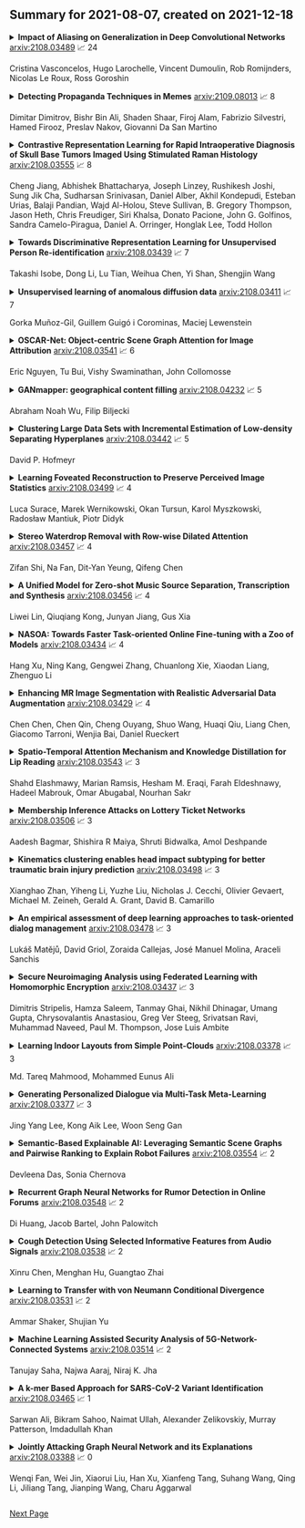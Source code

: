 ## Summary for 2021-08-07, created on 2021-12-18


<details><summary><b>Impact of Aliasing on Generalization in Deep Convolutional Networks</b>
<a href="https://arxiv.org/abs/2108.03489">arxiv:2108.03489</a>
&#x1F4C8; 24 <br>
<p>Cristina Vasconcelos, Hugo Larochelle, Vincent Dumoulin, Rob Romijnders, Nicolas Le Roux, Ross Goroshin</p></summary>
<p>

**Abstract:** We investigate the impact of aliasing on generalization in Deep Convolutional Networks and show that data augmentation schemes alone are unable to prevent it due to structural limitations in widely used architectures. Drawing insights from frequency analysis theory, we take a closer look at ResNet and EfficientNet architectures and review the trade-off between aliasing and information loss in each of their major components. We show how to mitigate aliasing by inserting non-trainable low-pass filters at key locations, particularly where networks lack the capacity to learn them. These simple architectural changes lead to substantial improvements in generalization on i.i.d. and even more on out-of-distribution conditions, such as image classification under natural corruptions on ImageNet-C [11] and few-shot learning on Meta-Dataset [26]. State-of-the art results are achieved on both datasets without introducing additional trainable parameters and using the default hyper-parameters of open source codebases.

</p>
</details>

<details><summary><b>Detecting Propaganda Techniques in Memes</b>
<a href="https://arxiv.org/abs/2109.08013">arxiv:2109.08013</a>
&#x1F4C8; 8 <br>
<p>Dimitar Dimitrov, Bishr Bin Ali, Shaden Shaar, Firoj Alam, Fabrizio Silvestri, Hamed Firooz, Preslav Nakov, Giovanni Da San Martino</p></summary>
<p>

**Abstract:** Propaganda can be defined as a form of communication that aims to influence the opinions or the actions of people towards a specific goal; this is achieved by means of well-defined rhetorical and psychological devices. Propaganda, in the form we know it today, can be dated back to the beginning of the 17th century. However, it is with the advent of the Internet and the social media that it has started to spread on a much larger scale than before, thus becoming major societal and political issue. Nowadays, a large fraction of propaganda in social media is multimodal, mixing textual with visual content. With this in mind, here we propose a new multi-label multimodal task: detecting the type of propaganda techniques used in memes. We further create and release a new corpus of 950 memes, carefully annotated with 22 propaganda techniques, which can appear in the text, in the image, or in both. Our analysis of the corpus shows that understanding both modalities together is essential for detecting these techniques. This is further confirmed in our experiments with several state-of-the-art multimodal models.

</p>
</details>

<details><summary><b>Contrastive Representation Learning for Rapid Intraoperative Diagnosis of Skull Base Tumors Imaged Using Stimulated Raman Histology</b>
<a href="https://arxiv.org/abs/2108.03555">arxiv:2108.03555</a>
&#x1F4C8; 8 <br>
<p>Cheng Jiang, Abhishek Bhattacharya, Joseph Linzey, Rushikesh Joshi, Sung Jik Cha, Sudharsan Srinivasan, Daniel Alber, Akhil Kondepudi, Esteban Urias, Balaji Pandian, Wajd Al-Holou, Steve Sullivan, B. Gregory Thompson, Jason Heth, Chris Freudiger, Siri Khalsa, Donato Pacione, John G. Golfinos, Sandra Camelo-Piragua, Daniel A. Orringer, Honglak Lee, Todd Hollon</p></summary>
<p>

**Abstract:** Background: Accurate diagnosis of skull base tumors is essential for providing personalized surgical treatment strategies. Intraoperative diagnosis can be challenging due to tumor diversity and lack of intraoperative pathology resources.
  Objective: To develop an independent and parallel intraoperative pathology workflow that can provide rapid and accurate skull base tumor diagnoses using label-free optical imaging and artificial intelligence (AI).
  Method: We used a fiber laser-based, label-free, non-consumptive, high-resolution microscopy method ($<$ 60 sec per 1 $\times$ 1 mm$^\text{2}$), called stimulated Raman histology (SRH), to image a consecutive, multicenter cohort of skull base tumor patients. SRH images were then used to train a convolutional neural network (CNN) model using three representation learning strategies: cross-entropy, self-supervised contrastive learning, and supervised contrastive learning. Our trained CNN models were tested on a held-out, multicenter SRH dataset.
  Results: SRH was able to image the diagnostic features of both benign and malignant skull base tumors. Of the three representation learning strategies, supervised contrastive learning most effectively learned the distinctive and diagnostic SRH image features for each of the skull base tumor types. In our multicenter testing set, cross-entropy achieved an overall diagnostic accuracy of 91.5%, self-supervised contrastive learning 83.9%, and supervised contrastive learning 96.6%. Our trained model was able to identify tumor-normal margins and detect regions of microscopic tumor infiltration in whole-slide SRH images.
  Conclusion: SRH with AI models trained using contrastive representation learning can provide rapid and accurate intraoperative diagnosis of skull base tumors.

</p>
</details>

<details><summary><b>Towards Discriminative Representation Learning for Unsupervised Person Re-identification</b>
<a href="https://arxiv.org/abs/2108.03439">arxiv:2108.03439</a>
&#x1F4C8; 7 <br>
<p>Takashi Isobe, Dong Li, Lu Tian, Weihua Chen, Yi Shan, Shengjin Wang</p></summary>
<p>

**Abstract:** In this work, we address the problem of unsupervised domain adaptation for person re-ID where annotations are available for the source domain but not for target. Previous methods typically follow a two-stage optimization pipeline, where the network is first pre-trained on source and then fine-tuned on target with pseudo labels created by feature clustering. Such methods sustain two main limitations. (1) The label noise may hinder the learning of discriminative features for recognizing target classes. (2) The domain gap may hinder knowledge transferring from source to target. We propose three types of technical schemes to alleviate these issues. First, we propose a cluster-wise contrastive learning algorithm (CCL) by iterative optimization of feature learning and cluster refinery to learn noise-tolerant representations in the unsupervised manner. Second, we adopt a progressive domain adaptation (PDA) strategy to gradually mitigate the domain gap between source and target data. Third, we propose Fourier augmentation (FA) for further maximizing the class separability of re-ID models by imposing extra constraints in the Fourier space. We observe that these proposed schemes are capable of facilitating the learning of discriminative feature representations. Experiments demonstrate that our method consistently achieves notable improvements over the state-of-the-art unsupervised re-ID methods on multiple benchmarks, e.g., surpassing MMT largely by 8.1\%, 9.9\%, 11.4\% and 11.1\% mAP on the Market-to-Duke, Duke-to-Market, Market-to-MSMT and Duke-to-MSMT tasks, respectively.

</p>
</details>

<details><summary><b>Unsupervised learning of anomalous diffusion data</b>
<a href="https://arxiv.org/abs/2108.03411">arxiv:2108.03411</a>
&#x1F4C8; 7 <br>
<p>Gorka Muñoz-Gil, Guillem Guigó i Corominas, Maciej Lewenstein</p></summary>
<p>

**Abstract:** The characterization of diffusion processes is a keystone in our understanding of a variety of physical phenomena. Many of these deviate from Brownian motion, giving rise to anomalous diffusion. Various theoretical models exists nowadays to describe such processes, but their application to experimental setups is often challenging, due to the stochastic nature of the phenomena and the difficulty to harness reliable data. The latter often consists on short and noisy trajectories, which are hard to characterize with usual statistical approaches. In recent years, we have witnessed an impressive effort to bridge theory and experiments by means of supervised machine learning techniques, with astonishing results. In this work, we explore the use of unsupervised methods in anomalous diffusion data. We show that the main diffusion characteristics can be learnt without the need of any labelling of the data. We use such method to discriminate between anomalous diffusion models and extract their physical parameters. Moreover, we explore the feasibility of finding novel types of diffusion, in this case represented by compositions of existing diffusion models. At last, we showcase the use of the method in experimental data and demonstrate its advantages for cases where supervised learning is not applicable.

</p>
</details>

<details><summary><b>OSCAR-Net: Object-centric Scene Graph Attention for Image Attribution</b>
<a href="https://arxiv.org/abs/2108.03541">arxiv:2108.03541</a>
&#x1F4C8; 6 <br>
<p>Eric Nguyen, Tu Bui, Vishy Swaminathan, John Collomosse</p></summary>
<p>

**Abstract:** Images tell powerful stories but cannot always be trusted. Matching images back to trusted sources (attribution) enables users to make a more informed judgment of the images they encounter online. We propose a robust image hashing algorithm to perform such matching. Our hash is sensitive to manipulation of subtle, salient visual details that can substantially change the story told by an image. Yet the hash is invariant to benign transformations (changes in quality, codecs, sizes, shapes, etc.) experienced by images during online redistribution. Our key contribution is OSCAR-Net (Object-centric Scene Graph Attention for Image Attribution Network); a robust image hashing model inspired by recent successes of Transformers in the visual domain. OSCAR-Net constructs a scene graph representation that attends to fine-grained changes of every object's visual appearance and their spatial relationships. The network is trained via contrastive learning on a dataset of original and manipulated images yielding a state of the art image hash for content fingerprinting that scales to millions of images.

</p>
</details>

<details><summary><b>GANmapper: geographical content filling</b>
<a href="https://arxiv.org/abs/2108.04232">arxiv:2108.04232</a>
&#x1F4C8; 5 <br>
<p>Abraham Noah Wu, Filip Biljecki</p></summary>
<p>

**Abstract:** We present a new method to create spatial data using a generative adversarial network (GAN). Our contribution uses coarse and widely available geospatial data to create maps of less available features at the finer scale in the built environment, bypassing their traditional acquisition techniques (e.g. satellite imagery or land surveying). In the work, we employ land use data and road networks as input to generate building footprints, and conduct experiments in 9 cities around the world. The method, which we implement in a tool we release openly, enables generating approximate maps of the urban form, and it is generalisable to augment other types of geoinformation, enhancing the completeness and quality of spatial data infrastructure. It may be especially useful in locations missing detailed and high-resolution data and those that are mapped with uncertain or heterogeneous quality, such as much of OpenStreetMap. The quality of the results is influenced by the urban form and scale. In most cases, experiments suggest promising performance as the method tends to truthfully indicate the locations, amount, and shape of buildings. The work has the potential to support several applications, such as energy, climate, and urban morphology studies in areas previously lacking required data.

</p>
</details>

<details><summary><b>Clustering Large Data Sets with Incremental Estimation of Low-density Separating Hyperplanes</b>
<a href="https://arxiv.org/abs/2108.03442">arxiv:2108.03442</a>
&#x1F4C8; 5 <br>
<p>David P. Hofmeyr</p></summary>
<p>

**Abstract:** An efficient method for obtaining low-density hyperplane separators in the unsupervised context is proposed. Low density separators can be used to obtain a partition of a set of data based on their allocations to the different sides of the separators. The proposed method is based on applying stochastic gradient descent to the integrated density on the hyperplane with respect to a convolution of the underlying distribution and a smoothing kernel. In the case where the bandwidth of the smoothing kernel is decreased towards zero, the bias of these updates with respect to the true underlying density tends to zero, and convergence to a minimiser of the density on the hyperplane can be obtained. A post-processing of the partition induced by a collection of low-density hyperplanes yields an efficient and accurate clustering method which is capable of automatically selecting an appropriate number of clusters. Experiments with the proposed approach show that it is highly competitive in terms of both speed and accuracy when compared with relevant benchmarks. Code to implement the proposed approach is available in the form of an R package from https://github.com/DavidHofmeyr/iMDH.

</p>
</details>

<details><summary><b>Learning Foveated Reconstruction to Preserve Perceived Image Statistics</b>
<a href="https://arxiv.org/abs/2108.03499">arxiv:2108.03499</a>
&#x1F4C8; 4 <br>
<p>Luca Surace, Marek Wernikowski, Okan Tursun, Karol Myszkowski, Radosław Mantiuk, Piotr Didyk</p></summary>
<p>

**Abstract:** Foveated image reconstruction recovers full image from a sparse set of samples distributed according to the human visual system's retinal sensitivity that rapidly drops with eccentricity. Recently, the use of Generative Adversarial Networks was shown to be a promising solution for such a task as they can successfully hallucinate missing image information. Like for other supervised learning approaches, also for this one, the definition of the loss function and training strategy heavily influences the output quality. In this work, we pose the question of how to efficiently guide the training of foveated reconstruction techniques such that they are fully aware of the human visual system's capabilities and limitations, and therefore, reconstruct visually important image features. Due to the nature of GAN-based solutions, we concentrate on the human's sensitivity to hallucination for different input sample densities. We present new psychophysical experiments, a dataset, and a procedure for training foveated image reconstruction. The strategy provides flexibility to the generator network by penalizing only perceptually important deviations in the output. As a result, the method aims to preserve perceived image statistics rather than natural image statistics. We evaluate our strategy and compare it to alternative solutions using a newly trained objective metric and user experiments.

</p>
</details>

<details><summary><b>Stereo Waterdrop Removal with Row-wise Dilated Attention</b>
<a href="https://arxiv.org/abs/2108.03457">arxiv:2108.03457</a>
&#x1F4C8; 4 <br>
<p>Zifan Shi, Na Fan, Dit-Yan Yeung, Qifeng Chen</p></summary>
<p>

**Abstract:** Existing vision systems for autonomous driving or robots are sensitive to waterdrops adhered to windows or camera lenses. Most recent waterdrop removal approaches take a single image as input and often fail to recover the missing content behind waterdrops faithfully. Thus, we propose a learning-based model for waterdrop removal with stereo images. To better detect and remove waterdrops from stereo images, we propose a novel row-wise dilated attention module to enlarge attention's receptive field for effective information propagation between the two stereo images. In addition, we propose an attention consistency loss between the ground-truth disparity map and attention scores to enhance the left-right consistency in stereo images. Because of related datasets' unavailability, we collect a real-world dataset that contains stereo images with and without waterdrops. Extensive experiments on our dataset suggest that our model outperforms state-of-the-art methods both quantitatively and qualitatively. Our source code and the stereo waterdrop dataset are available at \href{https://github.com/VivianSZF/Stereo-Waterdrop-Removal}{https://github.com/VivianSZF/Stereo-Waterdrop-Removal}

</p>
</details>

<details><summary><b>A Unified Model for Zero-shot Music Source Separation, Transcription and Synthesis</b>
<a href="https://arxiv.org/abs/2108.03456">arxiv:2108.03456</a>
&#x1F4C8; 4 <br>
<p>Liwei Lin, Qiuqiang Kong, Junyan Jiang, Gus Xia</p></summary>
<p>

**Abstract:** We propose a unified model for three inter-related tasks: 1) to \textit{separate} individual sound sources from a mixed music audio, 2) to \textit{transcribe} each sound source to MIDI notes, and 3) to\textit{ synthesize} new pieces based on the timbre of separated sources. The model is inspired by the fact that when humans listen to music, our minds can not only separate the sounds of different instruments, but also at the same time perceive high-level representations such as score and timbre. To mirror such capability computationally, we designed a pitch-timbre disentanglement module based on a popular encoder-decoder neural architecture for source separation. The key inductive biases are vector-quantization for pitch representation and pitch-transformation invariant for timbre representation. In addition, we adopted a query-by-example method to achieve \textit{zero-shot} learning, i.e., the model is capable of doing source separation, transcription, and synthesis for \textit{unseen} instruments. The current design focuses on audio mixtures of two monophonic instruments. Experimental results show that our model outperforms existing multi-task baselines, and the transcribed score serves as a powerful auxiliary for separation tasks.

</p>
</details>

<details><summary><b>NASOA: Towards Faster Task-oriented Online Fine-tuning with a Zoo of Models</b>
<a href="https://arxiv.org/abs/2108.03434">arxiv:2108.03434</a>
&#x1F4C8; 4 <br>
<p>Hang Xu, Ning Kang, Gengwei Zhang, Chuanlong Xie, Xiaodan Liang, Zhenguo Li</p></summary>
<p>

**Abstract:** Fine-tuning from pre-trained ImageNet models has been a simple, effective, and popular approach for various computer vision tasks. The common practice of fine-tuning is to adopt a default hyperparameter setting with a fixed pre-trained model, while both of them are not optimized for specific tasks and time constraints. Moreover, in cloud computing or GPU clusters where the tasks arrive sequentially in a stream, faster online fine-tuning is a more desired and realistic strategy for saving money, energy consumption, and CO2 emission. In this paper, we propose a joint Neural Architecture Search and Online Adaption framework named NASOA towards a faster task-oriented fine-tuning upon the request of users. Specifically, NASOA first adopts an offline NAS to identify a group of training-efficient networks to form a pretrained model zoo. We propose a novel joint block and macro-level search space to enable a flexible and efficient search. Then, by estimating fine-tuning performance via an adaptive model by accumulating experience from the past tasks, an online schedule generator is proposed to pick up the most suitable model and generate a personalized training regime with respect to each desired task in a one-shot fashion. The resulting model zoo is more training efficient than SOTA models, e.g. 6x faster than RegNetY-16GF, and 1.7x faster than EfficientNetB3. Experiments on multiple datasets also show that NASOA achieves much better fine-tuning results, i.e. improving around 2.1% accuracy than the best performance in RegNet series under various constraints and tasks; 40x faster compared to the BOHB.

</p>
</details>

<details><summary><b>Enhancing MR Image Segmentation with Realistic Adversarial Data Augmentation</b>
<a href="https://arxiv.org/abs/2108.03429">arxiv:2108.03429</a>
&#x1F4C8; 4 <br>
<p>Chen Chen, Chen Qin, Cheng Ouyang, Shuo Wang, Huaqi Qiu, Liang Chen, Giacomo Tarroni, Wenjia Bai, Daniel Rueckert</p></summary>
<p>

**Abstract:** The success of neural networks on medical image segmentation tasks typically relies on large labeled datasets for model training. However, acquiring and manually labeling a large medical image set is resource-intensive, expensive, and sometimes impractical due to data sharing and privacy issues. To address this challenge, we propose an adversarial data augmentation approach to improve the efficiency in utilizing training data and to enlarge the dataset via simulated but realistic transformations. Specifically, we present a generic task-driven learning framework, which jointly optimizes a data augmentation model and a segmentation network during training, generating informative examples to enhance network generalizability for the downstream task. The data augmentation model utilizes a set of photometric and geometric image transformations and chains them to simulate realistic complex imaging variations that could exist in magnetic resonance (MR) imaging. The proposed adversarial data augmentation does not rely on generative networks and can be used as a plug-in module in general segmentation networks. It is computationally efficient and applicable for both supervised and semi-supervised learning. We analyze and evaluate the method on two MR image segmentation tasks: cardiac segmentation and prostate segmentation. Results show that the proposed approach can alleviate the need for labeled data while improving model generalization ability, indicating its practical value in medical imaging applications.

</p>
</details>

<details><summary><b>Spatio-Temporal Attention Mechanism and Knowledge Distillation for Lip Reading</b>
<a href="https://arxiv.org/abs/2108.03543">arxiv:2108.03543</a>
&#x1F4C8; 3 <br>
<p>Shahd Elashmawy, Marian Ramsis, Hesham M. Eraqi, Farah Eldeshnawy, Hadeel Mabrouk, Omar Abugabal, Nourhan Sakr</p></summary>
<p>

**Abstract:** Despite the advancement in the domain of audio and audio-visual speech recognition, visual speech recognition systems are still quite under-explored due to the visual ambiguity of some phonemes. In this work, we propose a new lip-reading model that combines three contributions. First, the model front-end adopts a spatio-temporal attention mechanism to help extract the informative data from the input visual frames. Second, the model back-end utilizes a sequence-level and frame-level Knowledge Distillation (KD) techniques that allow leveraging audio data during the visual model training. Third, a data preprocessing pipeline is adopted that includes facial landmarks detection-based lip-alignment. On LRW lip-reading dataset benchmark, a noticeable accuracy improvement is demonstrated; the spatio-temporal attention, Knowledge Distillation, and lip-alignment contributions achieved 88.43%, 88.64%, and 88.37% respectively.

</p>
</details>

<details><summary><b>Membership Inference Attacks on Lottery Ticket Networks</b>
<a href="https://arxiv.org/abs/2108.03506">arxiv:2108.03506</a>
&#x1F4C8; 3 <br>
<p>Aadesh Bagmar, Shishira R Maiya, Shruti Bidwalka, Amol Deshpande</p></summary>
<p>

**Abstract:** The vulnerability of the Lottery Ticket Hypothesis has not been studied from the purview of Membership Inference Attacks. Through this work, we are the first to empirically show that the lottery ticket networks are equally vulnerable to membership inference attacks. A Membership Inference Attack (MIA) is the process of determining whether a data sample belongs to a training set of a trained model or not. Membership Inference Attacks could leak critical information about the training data that can be used for targeted attacks. Recent deep learning models often have very large memory footprints and a high computational cost associated with training and drawing inferences. Lottery Ticket Hypothesis is used to prune the networks to find smaller sub-networks that at least match the performance of the original model in terms of test accuracy in a similar number of iterations. We used CIFAR-10, CIFAR-100, and ImageNet datasets to perform image classification tasks and observe that the attack accuracies are similar. We also see that the attack accuracy varies directly according to the number of classes in the dataset and the sparsity of the network. We demonstrate that these attacks are transferable across models with high accuracy.

</p>
</details>

<details><summary><b>Kinematics clustering enables head impact subtyping for better traumatic brain injury prediction</b>
<a href="https://arxiv.org/abs/2108.03498">arxiv:2108.03498</a>
&#x1F4C8; 3 <br>
<p>Xianghao Zhan, Yiheng Li, Yuzhe Liu, Nicholas J. Cecchi, Olivier Gevaert, Michael M. Zeineh, Gerald A. Grant, David B. Camarillo</p></summary>
<p>

**Abstract:** Traumatic brain injury can be caused by various types of head impacts. However, due to different kinematic characteristics, many brain injury risk estimation models are not generalizable across the variety of impacts that humans may sustain. The current definitions of head impact subtypes are based on impact sources (e.g., football, traffic accident), which may not reflect the intrinsic kinematic similarities of impacts across the impact sources. To investigate the potential new definitions of impact subtypes based on kinematics, 3,161 head impacts from various sources including simulation, college football, mixed martial arts, and car racing were collected. We applied the K-means clustering to cluster the impacts on 16 standardized temporal features from head rotation kinematics. Then, we developed subtype-specific ridge regression models for cumulative strain damage (using the threshold of 15%), which significantly improved the estimation accuracy compared with the baseline method which mixed impacts from different sources and developed one model (R^2 from 0.7 to 0.9). To investigate the effect of kinematic features, we presented the top three critical features (maximum resultant angular acceleration, maximum angular acceleration along the z-axis, maximum linear acceleration along the y-axis) based on regression accuracy and used logistic regression to find the critical points for each feature that partitioned the subtypes. This study enables researchers to define head impact subtypes in a data-driven manner, which leads to more generalizable brain injury risk estimation.

</p>
</details>

<details><summary><b>An empirical assessment of deep learning approaches to task-oriented dialog management</b>
<a href="https://arxiv.org/abs/2108.03478">arxiv:2108.03478</a>
&#x1F4C8; 3 <br>
<p>Lukáš Matějů, David Griol, Zoraida Callejas, José Manuel Molina, Araceli Sanchis</p></summary>
<p>

**Abstract:** Deep learning is providing very positive results in areas related to conversational interfaces, such as speech recognition, but its potential benefit for dialog management has still not been fully studied. In this paper, we perform an assessment of different configurations for deep-learned dialog management with three dialog corpora from different application domains and varying in size, dimensionality and possible system responses. Our results have allowed us to identify several aspects that can have an impact on accuracy, including the approaches used for feature extraction, input representation, context consideration and the hyper-parameters of the deep neural networks employed.

</p>
</details>

<details><summary><b>Secure Neuroimaging Analysis using Federated Learning with Homomorphic Encryption</b>
<a href="https://arxiv.org/abs/2108.03437">arxiv:2108.03437</a>
&#x1F4C8; 3 <br>
<p>Dimitris Stripelis, Hamza Saleem, Tanmay Ghai, Nikhil Dhinagar, Umang Gupta, Chrysovalantis Anastasiou, Greg Ver Steeg, Srivatsan Ravi, Muhammad Naveed, Paul M. Thompson, Jose Luis Ambite</p></summary>
<p>

**Abstract:** Federated learning (FL) enables distributed computation of machine learning models over various disparate, remote data sources, without requiring to transfer any individual data to a centralized location. This results in an improved generalizability of models and efficient scaling of computation as more sources and larger datasets are added to the federation. Nevertheless, recent membership attacks show that private or sensitive personal data can sometimes be leaked or inferred when model parameters or summary statistics are shared with a central site, requiring improved security solutions. In this work, we propose a framework for secure FL using fully-homomorphic encryption (FHE). Specifically, we use the CKKS construction, an approximate, floating point compatible scheme that benefits from ciphertext packing and rescaling. In our evaluation on large-scale brain MRI datasets, we use our proposed secure FL framework to train a deep learning model to predict a person's age from distributed MRI scans, a common benchmarking task, and demonstrate that there is no degradation in the learning performance between the encrypted and non-encrypted federated models.

</p>
</details>

<details><summary><b>Learning Indoor Layouts from Simple Point-Clouds</b>
<a href="https://arxiv.org/abs/2108.03378">arxiv:2108.03378</a>
&#x1F4C8; 3 <br>
<p>Md. Tareq Mahmood, Mohammed Eunus Ali</p></summary>
<p>

**Abstract:** Reconstructing a layout of indoor spaces has been a crucial part of growing indoor location based services. One of the key challenges in the proliferation of indoor location based services is the unavailability of indoor spatial maps due to the complex nature of capturing an indoor space model (e.g., floor plan) of an existing building. In this paper, we propose a system to automatically generate floor plans that can recognize rooms from the point-clouds obtained through smartphones like Google's Tango. In particular, we propose two approaches - a Recurrent Neural Network based approach using Pointer Network and a Convolutional Neural Network based approach using Mask-RCNN to identify rooms (and thereby floor plans) from point-clouds. Experimental results on different datasets demonstrate approximately 0.80-0.90 Intersection-over-Union scores, which show that our models can effectively identify the rooms and regenerate the shapes of the rooms in heterogeneous environment.

</p>
</details>

<details><summary><b>Generating Personalized Dialogue via Multi-Task Meta-Learning</b>
<a href="https://arxiv.org/abs/2108.03377">arxiv:2108.03377</a>
&#x1F4C8; 3 <br>
<p>Jing Yang Lee, Kong Aik Lee, Woon Seng Gan</p></summary>
<p>

**Abstract:** Conventional approaches to personalized dialogue generation typically require a large corpus, as well as predefined persona information. However, in a real-world setting, neither a large corpus of training data nor persona information are readily available. To address these practical limitations, we propose a novel multi-task meta-learning approach which involves training a model to adapt to new personas without relying on a large corpus, or on any predefined persona information. Instead, the model is tasked with generating personalized responses based on only the dialogue context. Unlike prior work, our approach leverages on the provided persona information only during training via the introduction of an auxiliary persona reconstruction task. In this paper, we introduce 2 frameworks that adopt the proposed multi-task meta-learning approach: the Multi-Task Meta-Learning (MTML) framework, and the Alternating Multi-Task Meta-Learning (AMTML) framework. Experimental results show that utilizing MTML and AMTML results in dialogue responses with greater persona consistency.

</p>
</details>

<details><summary><b>Semantic-Based Explainable AI: Leveraging Semantic Scene Graphs and Pairwise Ranking to Explain Robot Failures</b>
<a href="https://arxiv.org/abs/2108.03554">arxiv:2108.03554</a>
&#x1F4C8; 2 <br>
<p>Devleena Das, Sonia Chernova</p></summary>
<p>

**Abstract:** When interacting in unstructured human environments, occasional robot failures are inevitable. When such failures occur, everyday people, rather than trained technicians, will be the first to respond. Existing natural language explanations hand-annotate contextual information from an environment to help everyday people understand robot failures. However, this methodology lacks generalizability and scalability. In our work, we introduce a more generalizable semantic explanation framework. Our framework autonomously captures the semantic information in a scene to produce semantically descriptive explanations for everyday users. To generate failure-focused explanations that are semantically grounded, we leverages both semantic scene graphs to extract spatial relations and object attributes from an environment, as well as pairwise ranking. Our results show that these semantically descriptive explanations significantly improve everyday users' ability to both identify failures and provide assistance for recovery than the existing state-of-the-art context-based explanations.

</p>
</details>

<details><summary><b>Recurrent Graph Neural Networks for Rumor Detection in Online Forums</b>
<a href="https://arxiv.org/abs/2108.03548">arxiv:2108.03548</a>
&#x1F4C8; 2 <br>
<p>Di Huang, Jacob Bartel, John Palowitch</p></summary>
<p>

**Abstract:** The widespread adoption of online social networks in daily life has created a pressing need for effectively classifying user-generated content. This work presents techniques for classifying linked content spread on forum websites -- specifically, links to news articles or blogs -- using user interaction signals alone. Importantly, online forums such as Reddit do not have a user-generated social graph, which is assumed in social network behavioral-based classification settings. Using Reddit as a case-study, we show how to obtain a derived social graph, and use this graph, Reddit post sequences, and comment trees as inputs to a Recurrent Graph Neural Network (R-GNN) encoder. We train the R-GNN on news link categorization and rumor detection, showing superior results to recent baselines. Our code is made publicly available at https://github.com/google-research/social_cascades.

</p>
</details>

<details><summary><b>Cough Detection Using Selected Informative Features from Audio Signals</b>
<a href="https://arxiv.org/abs/2108.03538">arxiv:2108.03538</a>
&#x1F4C8; 2 <br>
<p>Xinru Chen, Menghan Hu, Guangtao Zhai</p></summary>
<p>

**Abstract:** Cough is a common symptom of respiratory and lung diseases. Cough detection is important to prevent, assess and control epidemic, such as COVID-19. This paper proposes a model to detect cough events from cough audio signals. The models are trained by the dataset combined ESC-50 dataset with self-recorded cough recordings. The test dataset contains inpatient cough recordings collected from inpatients of the respiratory disease department in Ruijin Hospital. We totally build 15 cough detection models based on different feature numbers selected by Random Frog, Uninformative Variable Elimination (UVE), and Variable influence on projection (VIP) algorithms respectively. The optimal model is based on 20 features selected from Mel Frequency Cepstral Coefficients (MFCC) features by UVE algorithm and classified with Support Vector Machine (SVM) linear two-class classifier. The best cough detection model realizes the accuracy, recall, precision and F1-score with 94.9%, 97.1%, 93.1% and 0.95 respectively. Its excellent performance with fewer dimensionality of the feature vector shows the potential of being applied to mobile devices, such as smartphones, thus making cough detection remote and non-contact.

</p>
</details>

<details><summary><b>Learning to Transfer with von Neumann Conditional Divergence</b>
<a href="https://arxiv.org/abs/2108.03531">arxiv:2108.03531</a>
&#x1F4C8; 2 <br>
<p>Ammar Shaker, Shujian Yu</p></summary>
<p>

**Abstract:** The similarity of feature representations plays a pivotal role in the success of domain adaptation and generalization. Feature similarity includes both the invariance of marginal distributions and the closeness of conditional distributions given the desired response $y$ (e.g., class labels). Unfortunately, traditional methods always learn such features without fully taking into consideration the information in $y$, which in turn may lead to a mismatch of the conditional distributions or the mix-up of discriminative structures underlying data distributions. In this work, we introduce the recently proposed von Neumann conditional divergence to improve the transferability across multiple domains. We show that this new divergence is differentiable and eligible to easily quantify the functional dependence between features and $y$. Given multiple source tasks, we integrate this divergence to capture discriminative information in $y$ and design novel learning objectives assuming those source tasks are observed either simultaneously or sequentially. In both scenarios, we obtain favorable performance against state-of-the-art methods in terms of smaller generalization error on new tasks and less catastrophic forgetting on source tasks (in the sequential setup).

</p>
</details>

<details><summary><b>Machine Learning Assisted Security Analysis of 5G-Network-Connected Systems</b>
<a href="https://arxiv.org/abs/2108.03514">arxiv:2108.03514</a>
&#x1F4C8; 2 <br>
<p>Tanujay Saha, Najwa Aaraj, Niraj K. Jha</p></summary>
<p>

**Abstract:** The core network architecture of telecommunication systems has undergone a paradigm shift in the fifth-generation (5G)networks. 5G networks have transitioned to software-defined infrastructures, thereby reducing their dependence on hardware-based network functions. New technologies, like network function virtualization and software-defined networking, have been incorporated in the 5G core network (5GCN) architecture to enable this transition. This has resulted in significant improvements in efficiency, performance, and robustness of the networks. However, this has also made the core network more vulnerable, as software systems are generally easier to compromise than hardware systems. In this article, we present a comprehensive security analysis framework for the 5GCN. The novelty of this approach lies in the creation and analysis of attack graphs of the software-defined and virtualized 5GCN through machine learning. This analysis points to 119 novel possible exploits in the 5GCN. We demonstrate that these possible exploits of 5GCN vulnerabilities generate five novel attacks on the 5G Authentication and Key Agreement protocol. We combine the attacks at the network, protocol, and the application layers to generate complex attack vectors. In a case study, we use these attack vectors to find four novel security loopholes in WhatsApp running on a 5G network.

</p>
</details>

<details><summary><b>A k-mer Based Approach for SARS-CoV-2 Variant Identification</b>
<a href="https://arxiv.org/abs/2108.03465">arxiv:2108.03465</a>
&#x1F4C8; 1 <br>
<p>Sarwan Ali, Bikram Sahoo, Naimat Ullah, Alexander Zelikovskiy, Murray Patterson, Imdadullah Khan</p></summary>
<p>

**Abstract:** With the rapid spread of the novel coronavirus (COVID-19) across the globe and its continuous mutation, it is of pivotal importance to design a system to identify different known (and unknown) variants of SARS-CoV-2. Identifying particular variants helps to understand and model their spread patterns, design effective mitigation strategies, and prevent future outbreaks. It also plays a crucial role in studying the efficacy of known vaccines against each variant and modeling the likelihood of breakthrough infections. It is well known that the spike protein contains most of the information/variation pertaining to coronavirus variants.
  In this paper, we use spike sequences to classify different variants of the coronavirus in humans. We show that preserving the order of the amino acids helps the underlying classifiers to achieve better performance. We also show that we can train our model to outperform the baseline algorithms using only a small number of training samples ($1\%$ of the data). Finally, we show the importance of the different amino acids which play a key role in identifying variants and how they coincide with those reported by the USA's Centers for Disease Control and Prevention (CDC).

</p>
</details>

<details><summary><b>Jointly Attacking Graph Neural Network and its Explanations</b>
<a href="https://arxiv.org/abs/2108.03388">arxiv:2108.03388</a>
&#x1F4C8; 0 <br>
<p>Wenqi Fan, Wei Jin, Xiaorui Liu, Han Xu, Xianfeng Tang, Suhang Wang, Qing Li, Jiliang Tang, Jianping Wang, Charu Aggarwal</p></summary>
<p>

**Abstract:** Graph Neural Networks (GNNs) have boosted the performance for many graph-related tasks. Despite the great success, recent studies have shown that GNNs are highly vulnerable to adversarial attacks, where adversaries can mislead the GNNs' prediction by modifying graphs. On the other hand, the explanation of GNNs (GNNExplainer) provides a better understanding of a trained GNN model by generating a small subgraph and features that are most influential for its prediction. In this paper, we first perform empirical studies to validate that GNNExplainer can act as an inspection tool and have the potential to detect the adversarial perturbations for graphs. This finding motivates us to further initiate a new problem investigation: Whether a graph neural network and its explanations can be jointly attacked by modifying graphs with malicious desires? It is challenging to answer this question since the goals of adversarial attacks and bypassing the GNNExplainer essentially contradict each other. In this work, we give a confirmative answer to this question by proposing a novel attack framework (GEAttack), which can attack both a GNN model and its explanations by simultaneously exploiting their vulnerabilities. Extensive experiments on two explainers (GNNExplainer and PGExplainer) under various real-world datasets demonstrate the effectiveness of the proposed method.

</p>
</details>


[Next Page](2021/2021-08/2021-08-06.md)
